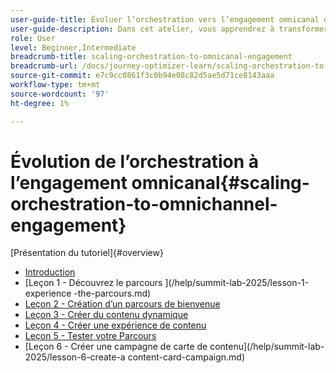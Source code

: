 ```yaml
---
user-guide-title: Évoluer l’orchestration vers l’engagement omnicanal dans Adobe Journey Optimizer
user-guide-description: Dans cet atelier, vous apprendrez à transformer les communications d’entreprise de la messagerie sortante de base en expériences omnicanal sophistiquées. Grâce à des exemples pratiques, vous allez créer un parcours client qui associe une approche proactive à un engagement réactif.
role: User
level: Beginner,Intermediate
breadcrumb-title: scaling-orchestration-to-omnicanal-engagement
breadcrumb-url: /docs/journey-optimizer-learn/scaling-orchestration-to-omnichannel-engagement/introduction
source-git-commit: e7c9cc0861f3c0b94e08c82d5ae5d71ce8143aaa
workflow-type: tm+mt
source-wordcount: '97'
ht-degree: 1%

---
```



# Évolution de l’orchestration à l’engagement omnicanal{#scaling-orchestration-to-omnichannel-engagement}

[Présentation du tutoriel]{#overview}
+ [Introduction](/help/summit-lab-2025/introduction.md)
+ [Leçon 1 - Découvrez le parcours ]&#x200B;(/help/summit-lab-2025/lesson-1-experience -the-parcours.md)
+ [Leçon 2 - Création d’un parcours de bienvenue](/help/summit-lab-2025/lesson-2-create-a-welcome-journey.md)
+ [Leçon 3 - Créer du contenu dynamique](/help/summit-lab-2025/lesson-3-create-dynamic-content.md)
+ [Leçon 4 - Créer une expérience de contenu](/help/summit-lab-2025/lesson-4-create-a-content-experiment.md)
+ [Leçon 5 - Tester votre Parcours](/help/summit-lab-2025/lesson-5-test-your-journey.md)
+ [Leçon 6 - Créer une campagne de carte de contenu]&#x200B;(/help/summit-lab-2025/lesson-6-create-a content-card-campaign.md)
